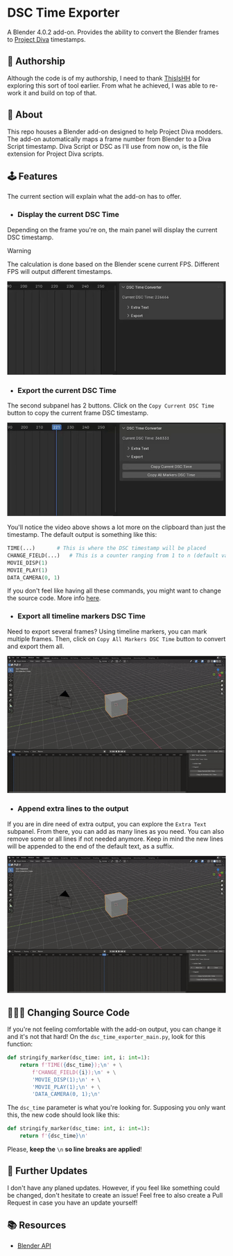 # **DSC Time Exporter**
A Blender 4.0.2 add-on. Provides the ability to convert the Blender frames to [Project Diva](https://store.steampowered.com/app/1761390/Hatsune_Miku_Project_DIVA_Mega_Mix/) timestamps.

## 📝 **Authorship**
Although the code is of my authorship, I need to thank [ThisIsHH](https://github.com/ThisIsHH) for exploring this sort of tool earlier. From what he achieved, I was able to re-work it and build on top of that.

## 📒 **About**
This repo houses a Blender add-on designed to help Project Diva modders. The add-on automatically maps a frame number from Blender to a Diva Script timestamp. Diva Script or DSC as I'll use from now on, is the file extension for Project Diva scripts.

## 🕹️ **Features**
The current section will explain what the add-on has to offer.

- ### **Display the current DSC Time**
Depending on the frame you're on, the main panel will display the current DSC timestamp. 

> [!WARNING]
> The calculation is done based on the Blender scene current FPS. Different FPS will output different timestamps.

<div align=center>
	<img src="gifs/dsc_time_demo.gif">
</div>

- ### **Export the current DSC Time**
The second subpanel has 2 buttons. Click on the `Copy Current DSC Time` button to copy the current frame DSC timestamp.

<div align=center>
	<img src="gifs/copy_current_dsc_time.gif">
</div>

You'll notice the video above shows a lot more on the clipboard than just the timestamp. The default output is something like this:

```py
TIME(...) 		# This is where the DSC timestamp will be placed
CHANGE_FIELD(...)	# This is a counter ranging from 1 to n (default value is 1)
MOVIE_DISP(1)
MOVIE_PLAY(1)
DATA_CAMERA(0, 1)
```

If you don't feel like having all these commands, you might want to change the source code. More info [here](#👨🏻‍💻-changing-source-code).

- ### **Export all timeline markers DSC Time**
Need to export several frames? Using timeline markers, you can mark multiple frames. Then, click on `Copy All Markers DSC Time` button to convert and export them all.

<div align=center>
	<img src="gifs/convert_all_markers.gif">
</div>

- ### **Append extra lines to the output**
If you are in dire need of extra output, you can explore the `Extra Text` subpanel. From there, you can add as many lines as you need. You can also remove some or all lines if not needed anymore. Keep in mind the new lines will be appended to the end of the default text, as a suffix.

<div align=center>
	<img src="gifs/extra_lines_demo.gif" >
</div>

## 👨🏻‍💻 **Changing Source Code**
If you're not feeling comfortable with the add-on output, you can change it and it's not that hard! On the `dsc_time_exporter_main.py`, look for this function:

```py
def stringify_marker(dsc_time: int, i: int=1):
	return f'TIME({dsc_time});\n' + \
		f'CHANGE_FIELD({i});\n' + \
		'MOVIE_DISP(1);\n' + \
		'MOVIE_PLAY(1);\n' + \
		'DATA_CAMERA(0, 1);\n'
```

The `dsc_time` parameter is what you're looking for. Supposing you only want this, the new code should look like this:

```py
def stringify_marker(dsc_time: int, i: int=1):
	return f'{dsc_time}\n'
```

Please, **keep the** `\n` **so line breaks are applied**!

## 🔁 **Further Updates**
I don't have any planed updates. However, if you feel like something could be changed, don't hesitate to create an issue! Feel free to also create a Pull Request in case you have an update yourself!

## 📚 **Resources**
- [Blender API](https://docs.blender.org/api/current/index.html)
